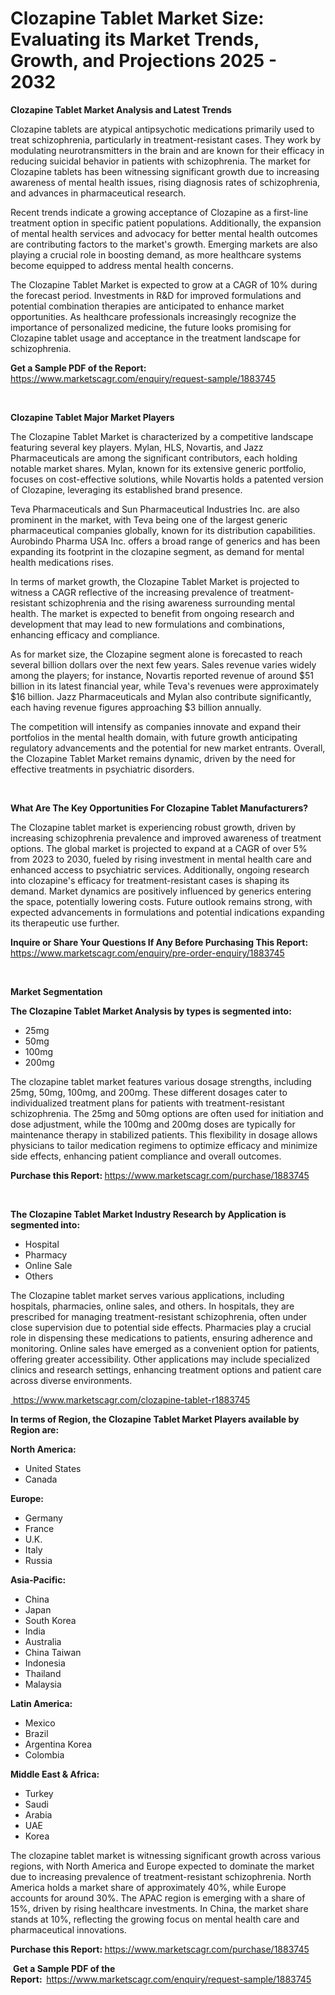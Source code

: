 <p><h1>Clozapine Tablet Market Size: Evaluating its Market Trends, Growth, and Projections 2025 - 2032</h1></p><p><strong>Clozapine Tablet Market Analysis and Latest Trends</strong></p>
<p><p>Clozapine tablets are atypical antipsychotic medications primarily used to treat schizophrenia, particularly in treatment-resistant cases. They work by modulating neurotransmitters in the brain and are known for their efficacy in reducing suicidal behavior in patients with schizophrenia. The market for Clozapine tablets has been witnessing significant growth due to increasing awareness of mental health issues, rising diagnosis rates of schizophrenia, and advances in pharmaceutical research.</p><p>Recent trends indicate a growing acceptance of Clozapine as a first-line treatment option in specific patient populations. Additionally, the expansion of mental health services and advocacy for better mental health outcomes are contributing factors to the market's growth. Emerging markets are also playing a crucial role in boosting demand, as more healthcare systems become equipped to address mental health concerns.</p><p>The Clozapine Tablet Market is expected to grow at a CAGR of 10% during the forecast period. Investments in R&D for improved formulations and potential combination therapies are anticipated to enhance market opportunities. As healthcare professionals increasingly recognize the importance of personalized medicine, the future looks promising for Clozapine tablet usage and acceptance in the treatment landscape for schizophrenia.</p></p>
<p><strong>Get a Sample PDF of the Report:&nbsp;</strong> <a href="https://www.marketscagr.com/enquiry/request-sample/1883745?utm_campaign=3167&utm_medium=2&utm_source=Github&utm_content=ia&utm_term=19042025&utm_id=clozapine-tablet">https://www.marketscagr.com/enquiry/request-sample/1883745</a></p>
<p>&nbsp;</p>
<p><strong>Clozapine Tablet Major Market Players</strong></p>
<p><p>The Clozapine Tablet Market is characterized by a competitive landscape featuring several key players. Mylan, HLS, Novartis, and Jazz Pharmaceuticals are among the significant contributors, each holding notable market shares. Mylan, known for its extensive generic portfolio, focuses on cost-effective solutions, while Novartis holds a patented version of Clozapine, leveraging its established brand presence.</p><p>Teva Pharmaceuticals and Sun Pharmaceutical Industries Inc. are also prominent in the market, with Teva being one of the largest generic pharmaceutical companies globally, known for its distribution capabilities. Aurobindo Pharma USA Inc. offers a broad range of generics and has been expanding its footprint in the clozapine segment, as demand for mental health medications rises.</p><p>In terms of market growth, the Clozapine Tablet Market is projected to witness a CAGR reflective of the increasing prevalence of treatment-resistant schizophrenia and the rising awareness surrounding mental health. The market is expected to benefit from ongoing research and development that may lead to new formulations and combinations, enhancing efficacy and compliance.</p><p>As for market size, the Clozapine segment alone is forecasted to reach several billion dollars over the next few years. Sales revenue varies widely among the players; for instance, Novartis reported revenue of around $51 billion in its latest financial year, while Teva's revenues were approximately $16 billion. Jazz Pharmaceuticals and Mylan also contribute significantly, each having revenue figures approaching $3 billion annually.</p><p>The competition will intensify as companies innovate and expand their portfolios in the mental health domain, with future growth anticipating regulatory advancements and the potential for new market entrants. Overall, the Clozapine Tablet Market remains dynamic, driven by the need for effective treatments in psychiatric disorders.</p></p>
<p>&nbsp;</p>
<p><strong>What Are The Key Opportunities For Clozapine Tablet Manufacturers?</strong></p>
<p><p>The Clozapine tablet market is experiencing robust growth, driven by increasing schizophrenia prevalence and improved awareness of treatment options. The global market is projected to expand at a CAGR of over 5% from 2023 to 2030, fueled by rising investment in mental health care and enhanced access to psychiatric services. Additionally, ongoing research into clozapine's efficacy for treatment-resistant cases is shaping its demand. Market dynamics are positively influenced by generics entering the space, potentially lowering costs. Future outlook remains strong, with expected advancements in formulations and potential indications expanding its therapeutic use further.</p></p>
<p><strong>Inquire or Share Your Questions If Any Before Purchasing This Report:</strong> <a href="https://www.marketscagr.com/enquiry/pre-order-enquiry/1883745?utm_campaign=3167&utm_medium=2&utm_source=Github&utm_content=ia&utm_term=19042025&utm_id=clozapine-tablet">https://www.marketscagr.com/enquiry/pre-order-enquiry/1883745</a></p>
<p>&nbsp;</p>
<p><strong>Market Segmentation</strong></p>
<p><strong>The Clozapine Tablet Market Analysis by types is segmented into:</strong></p>
<p><ul><li>25mg</li><li>50mg</li><li>100mg</li><li>200mg</li></ul></p>
<p><p>The clozapine tablet market features various dosage strengths, including 25mg, 50mg, 100mg, and 200mg. These different dosages cater to individualized treatment plans for patients with treatment-resistant schizophrenia. The 25mg and 50mg options are often used for initiation and dose adjustment, while the 100mg and 200mg doses are typically for maintenance therapy in stabilized patients. This flexibility in dosage allows physicians to tailor medication regimens to optimize efficacy and minimize side effects, enhancing patient compliance and overall outcomes.</p></p>
<p><strong>Purchase this Report:&nbsp;</strong><a href="https://www.marketscagr.com/purchase/1883745?utm_campaign=3167&utm_medium=2&utm_source=Github&utm_content=ia&utm_term=19042025&utm_id=clozapine-tablet">https://www.marketscagr.com/purchase/1883745</a></p>
<p>&nbsp;</p>
<p><strong>The Clozapine Tablet Market Industry Research by Application is segmented into:</strong></p>
<p><ul><li>Hospital</li><li>Pharmacy</li><li>Online Sale</li><li>Others</li></ul></p>
<p><p>The Clozapine tablet market serves various applications, including hospitals, pharmacies, online sales, and others. In hospitals, they are prescribed for managing treatment-resistant schizophrenia, often under close supervision due to potential side effects. Pharmacies play a crucial role in dispensing these medications to patients, ensuring adherence and monitoring. Online sales have emerged as a convenient option for patients, offering greater accessibility. Other applications may include specialized clinics and research settings, enhancing treatment options and patient care across diverse environments.</p></p>
<p><a href="https://www.marketscagr.com/clozapine-tablet-r1883745?utm_campaign=3167&utm_medium=2&utm_source=Github&utm_content=ia&utm_term=19042025&utm_id=clozapine-tablet">&nbsp;https://www.marketscagr.com/clozapine-tablet-r1883745</a></p>
<p><strong>In terms of Region, the Clozapine Tablet Market Players available by Region are:</strong></p>
<p>
    <p> <strong> North America: </strong>
        <ul>
            <li>United States</li>
            <li>Canada</li>
        </ul>
        </p> 
    <p> <strong> Europe: </strong>
        <ul>
            <li>Germany</li>
            <li>France</li>
            <li>U.K.</li>
            <li>Italy</li>
            <li>Russia</li>
        </ul>
        </p> 
    <p> <strong> Asia-Pacific: </strong>
        <ul>
            <li>China</li>
            <li>Japan</li>
            <li>South Korea</li>
            <li>India</li>
            <li>Australia</li>
            <li>China Taiwan</li>
            <li>Indonesia</li>
            <li>Thailand</li>
            <li>Malaysia</li>
        </ul>
        </p> 
    <p> <strong> Latin America: </strong>
        <ul>
            <li>Mexico</li>
            <li>Brazil</li>
            <li>Argentina Korea</li>
            <li>Colombia</li>
        </ul>
        </p> 
    <p> <strong> Middle East & Africa: </strong>
        <ul>
            <li>Turkey</li>
            <li>Saudi</li>
            <li>Arabia</li>
            <li>UAE</li>
            <li>Korea</li>
        </ul>
    </p>
    </p>
<p><p>The clozapine tablet market is witnessing significant growth across various regions, with North America and Europe expected to dominate the market due to increasing prevalence of treatment-resistant schizophrenia. North America holds a market share of approximately 40%, while Europe accounts for around 30%. The APAC region is emerging with a share of 15%, driven by rising healthcare investments. In China, the market share stands at 10%, reflecting the growing focus on mental health care and pharmaceutical innovations.</p></p>
<p><strong>Purchase this Report: </strong><a href="https://www.marketscagr.com/purchase/1883745?utm_campaign=3167&utm_medium=2&utm_source=Github&utm_content=ia&utm_term=19042025&utm_id=clozapine-tablet">https://www.marketscagr.com/purchase/1883745</a></p>
<p>&nbsp;<strong>Get a Sample PDF of the Report:&nbsp;&nbsp;</strong><a href="https://www.marketscagr.com/enquiry/request-sample/1883745?utm_campaign=3167&utm_medium=2&utm_source=Github&utm_content=ia&utm_term=19042025&utm_id=clozapine-tablet">https://www.marketscagr.com/enquiry/request-sample/1883745</a></p>
<p><strong></strong></p>
<p><p></p><p></p><p></p></p>